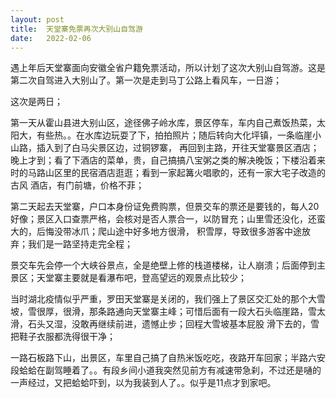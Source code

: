 ```yaml
---
layout: post
title:  天堂寨免票再次大别山自驾游
date:   2022-02-06
---
```


遇上年后天堂寨面向安徽全省户籍免票活动，所以计划了这次大别山自驾游。这是第二次自驾进入大别山了。第一次是走到马丁公路上看风车，一日游；

这次是两日；

第一天从霍山县进大别山区，途径佛子岭水库，景区停车，车内自己煮饭热菜，太阳大，有些热。。在水库边玩耍了下，拍拍照片；随后转向大化坪镇，一条临崖小山路，插入到了白马尖景区边，过铜锣寨，
再回到主路，开往天堂寨景区酒店；晚上才到；看了下酒店的菜单，贵，自己搞搞八宝粥之类的解决晚饭；下楼沿着来时的马路山区里的民宿酒店逛逛；看到一家起篝火唱歌的，还有一家大宅子改造的古风
酒店，有门前塘，价格不菲；

第二天起去天堂寨，户口本身份证免费购票，但景交车的票还是要钱的，每人20好像；景区入口查票严格，会核对是否人票合一，以防冒充；山里雪还没化，还蛮大的，后悔没带冰爪；爬山途中好多地方很滑，
积雪厚，导致很多游客中途放弃；我们是一路坚持走完全程；

景交车先会停一个大峡谷景点，全是绝壁上修的栈道楼梯，让人崩溃；后面停到主景区；天堂寨主要就是看瀑布吧，登高望远的观景点比较少；

当时湖北疫情似乎严重，罗田天堂寨是关闭的，我们强上了景区交汇处的那个大雪坡，雪很厚，很滑，那条路通向天堂寨主峰；可惜后面有一段大石头临崖路，雪太滑，石头又湿，没敢再继续前进，遗憾止步；回程大雪坡基本屁股
滑下去的，雪把鞋子衣服都洗得很干净；

一路石板路下山，出景区，车里自己搞了自热米饭吃吃，夜路开车回家；半路六安段蛤蛤在副驾睡着了。。有段乡间小道我突然见前方有减速带急刹，不过还是嗵的一声经过，又把蛤蛤吓到，以为我装到人了。。似乎是11点才到家吧。
